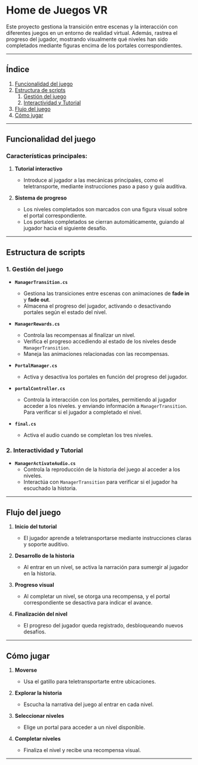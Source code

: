 # Home de Juegos VR

Este proyecto gestiona la transición entre escenas y la interacción con diferentes juegos en un entorno de realidad virtual. Además, rastrea el progreso del jugador, mostrando visualmente qué niveles han sido completados mediante figuras encima de los portales correspondientes.

---

## Índice

1. [Funcionalidad del juego](#funcionalidad-del-juego)  
2. [Estructura de scripts](#estructura-de-scripts)  
   1. [Gestión del juego](#gestión-del-juego)  
   2. [Interactividad y Tutorial](#interactividad-y-tutorial)  
3. [Flujo del juego](#flujo-del-juego)  
4. [Cómo jugar](#cómo-jugar)  

---

## Funcionalidad del juego <div id="funcionalidad-del-juego"/>

### Características principales:

1. **Tutorial interactivo**  
   - Introduce al jugador a las mecánicas principales, como el teletransporte, mediante instrucciones paso a paso y guía auditiva.

2. **Sistema de progreso**  
   - Los niveles completados son marcados con una figura visual sobre el portal correspondiente.  
   - Los portales completados se cierran automáticamente, guiando al jugador hacia el siguiente desafío.

---

## Estructura de scripts <div id="estructura-de-scripts"/>

### 1. Gestión del juego <div id="gestión-del-juego"/>

- **`ManagerTransition.cs`**  
  - Gestiona las transiciones entre escenas con animaciones de **fade in** y **fade out**.  
  - Almacena el progreso del jugador, activando o desactivando portales según el estado del nivel.

- **`ManagerRewards.cs`**  
  - Controla las recompensas al finalizar un nivel.  
  - Verifica el progreso accediendo al estado de los niveles desde `ManagerTransition`.  
  - Maneja las animaciones relacionadas con las recompensas.

- **`PortalManager.cs`**  
  - Activa y desactiva los portales en función del progreso del jugador.  

- **`portalController.cs`**  
  - Controla la interacción con los portales, permitiendo al jugador acceder a los niveles. y enviando información a `ManagerTransition`. Para verificar si el jugador a completado el nivel.
    
- **`final.cs`**
  - Activa el audio cuando se completan los tres niveles.


### 2. Interactividad y Tutorial <div id="interactividad-y-tutorial"/>

- **`ManagerActivateAudio.cs`**  
  - Controla la reproducción de la historia del juego al acceder a los niveles.  
  - Interactúa con `ManagerTransition` para verificar si el jugador ha escuchado la historia.

---

## Flujo del juego <div id="flujo-del-juego"/>

1. **Inicio del tutorial**  
   - El jugador aprende a teletransportarse mediante instrucciones claras y soporte auditivo.

2. **Desarrollo de la historia**  
   - Al entrar en un nivel, se activa la narración para sumergir al jugador en la historia.

3. **Progreso visual**  
   - Al completar un nivel, se otorga una recompensa, y el portal correspondiente se desactiva para indicar el avance.

4. **Finalización del nivel**  
   - El progreso del jugador queda registrado, desbloqueando nuevos desafíos.

---

## Cómo jugar <div id="cómo-jugar"/>

1. **Moverse**  
   - Usa el gatillo para teletransportarte entre ubicaciones.  

2. **Explorar la historia**  
   - Escucha la narrativa del juego al entrar en cada nivel.  

3. **Seleccionar niveles**  
   - Elige un portal para acceder a un nivel disponible.  

4. **Completar niveles**  
   - Finaliza el nivel y recibe una recompensa visual.  

---

